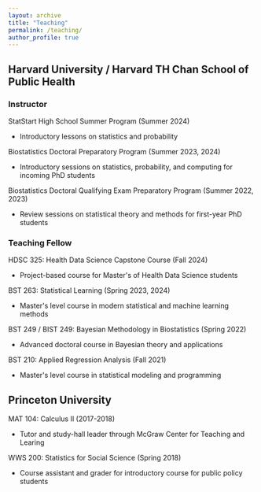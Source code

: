 ```yaml
---
layout: archive
title: "Teaching"
permalink: /teaching/
author_profile: true
---
```


## Harvard University / Harvard TH Chan School of Public Health
### Instructor
StatStart High School Summer Program (Summer 2024)
- Introductory lessons on statistics and probability

Biostatistics Doctoral Preparatory Program (Summer 2023, 2024)
- Introductory sessions on statistics, probability, and computing for incoming PhD students

Biostatistics Doctoral Qualifying Exam Preparatory Program (Summer 2022, 2023)
- Review sessions on statistical theory and methods for first-year PhD students

### Teaching Fellow
HDSC 325: Health Data Science Capstone Course (Fall 2024)
- Project-based course for Master's of Health Data Science students

BST 263: Statistical Learning (Spring 2023, 2024)
- Master's level course in modern statistical and machine learning methods

BST 249 / BIST 249: Bayesian Methodology in Biostatistics (Spring 2022)
- Advanced doctoral course in Bayesian theory and applications

BST 210: Applied Regression Analysis (Fall 2021)
- Master's level course in statistical modeling and programming

## Princeton University
MAT 104: Calculus II (2017-2018)
- Tutor and study-hall leader through McGraw Center for Teaching and Learing

WWS 200: Statistics for Social Science (Spring 2018)
- Course assistant and grader for introductory course for public policy students
